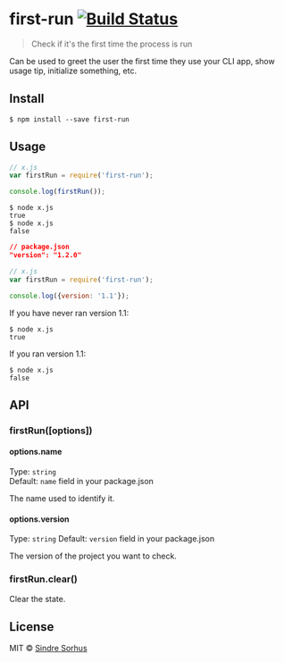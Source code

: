 # first-run [![Build Status](https://travis-ci.org/sindresorhus/first-run.svg?branch=master)](https://travis-ci.org/sindresorhus/first-run)

> Check if it's the first time the process is run

Can be used to greet the user the first time they use your CLI app, show usage tip, initialize something, etc.


## Install

```
$ npm install --save first-run
```


## Usage

```js
// x.js
var firstRun = require('first-run');

console.log(firstRun());
```

```
$ node x.js
true
$ node x.js
false
```

```json
// package.json
"version": "1.2.0"
```

```js
// x.js
var firstRun = require('first-run');

console.log({version: '1.1'});
```

If you have never ran version 1.1:
```
$ node x.js
true
```

If you ran version 1.1:
```
$ node x.js
false
```

## API

### firstRun([options])

#### options.name

Type: `string`  
Default: `name` field in your package.json

The name used to identify it.

#### options.version

Type: `string`
Default: `version` field in your package.json

The version of the project you want to check.

### firstRun.clear()

Clear the state.


## License

MIT © [Sindre Sorhus](http://sindresorhus.com)
